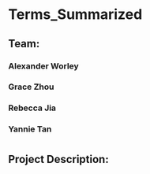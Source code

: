 # Terms_Summarized
## Team:
###   Alexander Worley
###   Grace Zhou
###   Rebecca Jia
###   Yannie Tan
#
##   Project Description:
 
